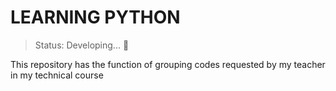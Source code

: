 # LEARNING PYTHON
> Status: Developing... 🚧

This repository has the function of grouping codes requested by my teacher in my technical course
